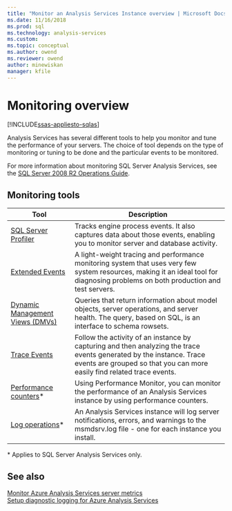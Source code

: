 ```yaml
---
title: "Monitor an Analysis Services Instance overview | Microsoft Docs"
ms.date: 11/16/2018
ms.prod: sql
ms.technology: analysis-services
ms.custom:
ms.topic: conceptual
ms.author: owend
ms.reviewer: owend
author: minewiskan
manager: kfile
---
```

# Monitoring overview
[!INCLUDE[ssas-appliesto-sqlas](../../includes/ssas-appliesto-sqlas-all-aas.md)]

Analysis Services has several different tools to help you monitor and tune the performance of your servers. The choice of tool depends on the type of monitoring or tuning to be done and the particular events to be monitored.

For more information about monitoring SQL Server Analysis Services, see the [SQL Server 2008 R2 Operations Guide](https://go.microsoft.com/fwlink/?LinkID=225539).  
  
## Monitoring tools  

|Tool  |Description  |
|---------|---------|
|[SQL Server Profiler](../../analysis-services/instances/use-sql-server-profiler-to-monitor-analysis-services.md)      |   Tracks engine process events. It also captures data about those events, enabling you to monitor server and database activity.      |
| [Extended Events](../../analysis-services/instances/monitor-analysis-services-with-sql-server-extended-events.md)     |   A light-weight tracing and performance monitoring system that uses very few system resources, making it an ideal tool for diagnosing problems on both production and test servers.       |
| [Dynamic Management Views &#40;DMVs&#41;](../../analysis-services/instances/use-dynamic-management-views-dmvs-to-monitor-analysis-services.md)      |   Queries that return information about model objects, server operations, and server health. The query, based on SQL, is an interface to schema rowsets.      |
| [Trace Events](https://docs.microsoft.com/bi-reference/trace-events/analysis-services-trace-events)     |  Follow the activity of an instance by capturing and then analyzing the trace events generated by the instance. Trace events are grouped so that you can more easily find related trace events.        |
|   [Performance counters](../../analysis-services/instances/performance-counters-ssas.md)\*    |    Using Performance Monitor, you can monitor the performance of an Analysis Services instance by using performance counters.     |
|[Log operations](../../analysis-services/instances/performance-counters-ssas.md)\*| An Analysis Services instance will log server notifications, errors, and warnings to the msmdsrv.log file - one for each instance you install. |

\* Applies to SQL Server Analysis Services only.

## See also

[Monitor Azure Analysis Services server metrics](https://docs.microsoft.com/azure/analysis-services/analysis-services-monitor)   
[Setup diagnostic logging for Azure Analysis Services](https://docs.microsoft.com/azure/analysis-services/analysis-services-logging)
